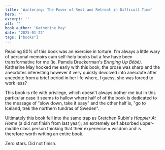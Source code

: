 ```yaml
---
title: 'Wintering: The Power of Rest and Retreat in Difficult Time'
hero: ''
excerpt: ''
alt: ''
book_author: 'Katherine May'
date: '2025-01-22'
tags: ["books"]
---
```


Reading 80% of this book was an exercise in torture. I'm always a little wary of personal memoirs cum self-help books but a few have been transformative for me (ie. Pamela Druckerman's *Bringing Up Bébé).* Katherine May hooked me early with this book, the prose was sharp and the anecdotes interesting however it very quickly devolved into anecdote after anecdote from a brief period in her life where, I guess, she was forced to work less?
 
This book is rife with privilege, which doesn't always bother me but in this particular case it seems to hallow where half of of the book is dedicated to the message of "slow down, take it easy" and the other half is, "go to Iceland, trek the northern tundras of Sweden".
 
Ultimately this book fell into the same trap as Gretchen Rubin's *Happier At Home* (a did not finish from last year); an extremely self absorbed upper-middle class person thinking that their experience = wisdom and is therefore worth writing an entire book.
 
Zero stars. Did not finish.
